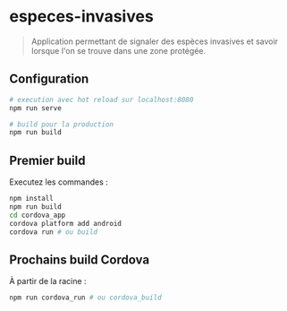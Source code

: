 # especes-invasives

> Application permettant de signaler des espèces invasives et savoir lorsque l'on se trouve dans une zone protégée.

<!-- ![Demo screenshot](demo.png) -->

## Configuration 

```bash
# execution avec hot reload sur localhost:8080
npm run serve

# build pour la production
npm run build
```

## Premier build

Executez les commandes :

```sh
npm install
npm run build
cd cordova_app
cordova platform add android
cordova run # ou build
```

## Prochains build Cordova

À partir de la racine :

```sh
npm run cordova_run # ou cordova_build
```

<!-- ## Plugins

- cordova-plugin-dialogs
- cordova-plugin-vibration
- cordova-plugin-geolocation
- cordova-plugin-flashlight
- cordova-plugin-camera
- phonegap-nfc
- cordova-plugin-statusbar
- cordova-plugin-headercolor -->
